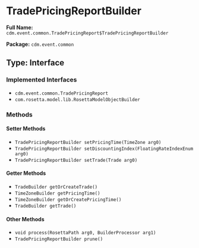 # TradePricingReportBuilder

**Full Name:** `cdm.event.common.TradePricingReport$TradePricingReportBuilder`

**Package:** `cdm.event.common`

## Type: Interface

### Implemented Interfaces

- `cdm.event.common.TradePricingReport`
- `com.rosetta.model.lib.RosettaModelObjectBuilder`

### Methods

#### Setter Methods

- `TradePricingReportBuilder setPricingTime(TimeZone arg0)`
- `TradePricingReportBuilder setDiscountingIndex(FloatingRateIndexEnum arg0)`
- `TradePricingReportBuilder setTrade(Trade arg0)`

#### Getter Methods

- `TradeBuilder getOrCreateTrade()`
- `TimeZoneBuilder getPricingTime()`
- `TimeZoneBuilder getOrCreatePricingTime()`
- `TradeBuilder getTrade()`

#### Other Methods

- `void process(RosettaPath arg0, BuilderProcessor arg1)`
- `TradePricingReportBuilder prune()`

